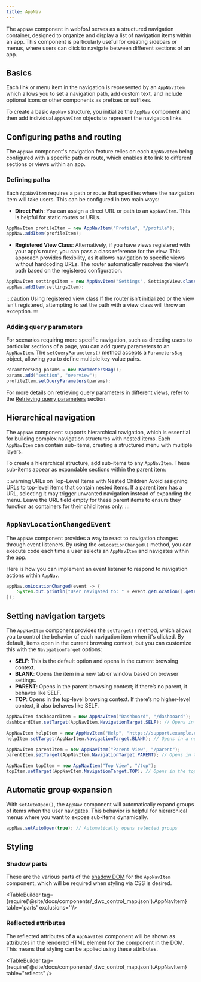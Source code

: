 ```yaml
---
title: AppNav
---
```


<DocChip chip="shadow" />

<DocChip chip="name" label="dwc-app-nav" />

<DocChip chip="name" label="dwc-app-nav-item" />

<JavadocLink type="appnav" location="com/webforj/component/appnav/AppNav" top='true'/> 

The `AppNav` component in webforJ serves as a structured navigation container, designed to organize and display a list of navigation items within an app. This component is particularly useful for creating sidebars or menus, where users can click to navigate between different sections of an app. 

## Basics

Each link or menu item in the navigation is represented by an `AppNavItem` which allows you to set a navigation path, add custom text, and include optional icons or other components as prefixes or suffixes. 

To create a basic `AppNav` structure, you initialize the `AppNav` component and then add individual `AppNavItem` objects to represent the navigation links. 

<ComponentDemo 
path='https://demo.webforj.com/webapp/controlsamples/appnavbasics?'  
javaE='https://raw.githubusercontent.com/webforj/webforj-docs-samples/refs/heads/main/src/main/java/com/webforj/samples/views/appnav/AppNavBasicsView.java'
height='200px'
/>

## Configuring paths and routing

The `AppNav` component's navigation feature relies on each `AppNavItem` being configured with a specific path or route, which enables it to link to different sections or views within an app. 

### Defining paths

Each `AppNavItem` requires a path or route that specifies where the navigation item will take users. This can be configured in two main ways:

- **Direct Path**: You can assign a direct URL or path to an `AppNavItem`. This is helpful for static routes or URLs.

```java
AppNavItem profileItem = new AppNavItem("Profile", "/profile");
appNav.addItem(profileItem);
```

- **Registered View Class**: Alternatively, if you have views registered with your app’s router, you can pass a class reference for the view. This approach provides flexibility, as it allows navigation to specific views without hardcoding URLs. The router automatically resolves the view’s path based on the registered configuration.

```java
AppNavItem settingsItem = new AppNavItem("Settings", SettingsView.class);
appNav.addItem(settingsItem);
```

:::caution Using registered view class
If the router isn't initialized or the view isn’t registered, attempting to set the path with a view class will throw an exception. 
:::

### Adding query parameters

For scenarios requiring more specific navigation, such as directing users to particular sections of a page, you can add query parameters to an `AppNavItem`. The `setQueryParameters()` method accepts a `ParametersBag` object, allowing you to define multiple key-value pairs. 

```java
ParametersBag params = new ParametersBag();
params.add("section", "overview");
profileItem.setQueryParameters(params);
```
For more details on retrieving query parameters in different views, refer to the [Retrieving query parameters](../routing/query-parameters) section.  


## Hierarchical navigation

The `AppNav` component supports hierarchical navigation, which is essential for building complex navigation structures with nested items. Each `AppNavItem` can contain sub-items, creating a structured menu with multiple layers.

To create a hierarchical structure, add sub-items to any `AppNavItem`. These sub-items appear as expandable sections within the parent item:

<ComponentDemo 
path='https://demo.webforj.com/webapp/controlsamples/appnavhierarchy?'  
javaE='https://raw.githubusercontent.com/webforj/webforj-docs-samples/refs/heads/main/src/main/java/com/webforj/samples/views/appnav/AppNavHierarchyView.java'
height='200px'
/>

:::warning URLs on Top-Level Items with Nested Children 
Avoid assigning URLs to top-level items that contain nested items. If a parent item has a URL, selecting it may trigger unwanted navigation instead of expanding the menu. Leave the URL field empty for these parent items to ensure they function as containers for their child items only.
:::

## `AppNavLocationChangedEvent`

The `AppNav` component provides a way to react to navigation changes through event listeners. By using the `onLocationChanged()` method, you can execute code each time a user selects an `AppNavItem` and navigates within the app.

Here is how you can implement an event listener to respond to navigation actions within `AppNav`.

```java
appNav.onLocationChanged(event -> {
    System.out.println("User navigated to: " + event.getLocation().getPath());
});
```

## Setting navigation targets

The `AppNavItem` component provides the `setTarget()` method, which allows you to control the behavior of each navigation item when it's clicked. By default, items open in the current browsing context, but you can customize this with the `NavigationTarget` options:

- **SELF**: This is the default option and opens in the current browsing context.
- **BLANK**: Opens the item in a new tab or window based on browser settings.
- **PARENT**: Opens in the parent browsing context; if there’s no parent, it behaves like SELF.
- **TOP**: Opens in the top-level browsing context. If there’s no higher-level context, it also behaves like SELF.

```java
AppNavItem dashboardItem = new AppNavItem("Dashboard", "/dashboard");
dashboardItem.setTarget(AppNavItem.NavigationTarget.SELF); // Opens in the current view

AppNavItem helpItem = new AppNavItem("Help", "https://support.example.com");
helpItem.setTarget(AppNavItem.NavigationTarget.BLANK); // Opens in a new tab

AppNavItem parentItem = new AppNavItem("Parent View", "/parent");
parentItem.setTarget(AppNavItem.NavigationTarget.PARENT); // Opens in the parent context

AppNavItem topItem = new AppNavItem("Top View", "/top");
topItem.setTarget(AppNavItem.NavigationTarget.TOP); // Opens in the top-level context
```


## Automatic group expansion
With `setAutoOpen()`, the `AppNav` component will automatically expand groups of items when the user navigates. This behavior is helpful for hierarchical menus where you want to expose sub-items dynamically.

```java
appNav.setAutoOpen(true); // Automatically opens selected groups
```
## Styling

### Shadow parts

These are the various parts of the [shadow DOM](../glossary#shadow-dom) for the `AppNavItem` component, which will be required when styling via CSS is desired.

<TableBuilder tag={require('@site/docs/components/_dwc_control_map.json').AppNavItem} table='parts' exclusions=''/>


### Reflected attributes

The reflected attributes of a `AppNavItem` component will be shown as attributes in the rendered HTML element for the component in the DOM. This means that styling can be applied using these attributes.

<TableBuilder tag={require('@site/docs/components/_dwc_control_map.json').AppNavItem} table="reflects" />
